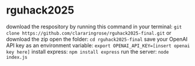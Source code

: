 # rguhack2025
download the respository by running this command in your terminal: `git clone https://github.com/clararingrose/rguhack2025-final.git` or download the zip
open the folder: `cd rguhack2025-final`
save your OpenAI API key as an environment variable: `export OPENAI_API_KEY=[insert openai key here]`
install express: `npm install express`
run the server: `node index.js`
